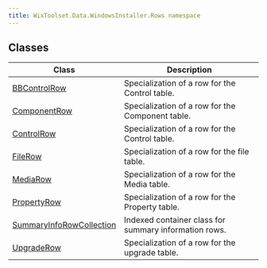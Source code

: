 ```yaml
---
title: WixToolset.Data.WindowsInstaller.Rows namespace
---
```

## Classes
| Class | Description |
| -------- | ----------- |
| [BBControlRow](bbcontrolrow) | Specialization of a row for the Control table. |
| [ComponentRow](componentrow) | Specialization of a row for the Component table. |
| [ControlRow](controlrow) | Specialization of a row for the Control table. |
| [FileRow](filerow) | Specialization of a row for the file table. |
| [MediaRow](mediarow) | Specialization of a row for the Media table. |
| [PropertyRow](propertyrow) | Specialization of a row for the Property table. |
| [SummaryInfoRowCollection](summaryinforowcollection) | Indexed container class for summary information rows. |
| [UpgradeRow](upgraderow) | Specialization of a row for the upgrade table. |
